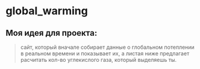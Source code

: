 # global_warming

## Моя идея для проекта:
> сайт, который вначале собирает данные о глобальном потеплении в реальном времени и показывает их, а листая ниже предлагает расчитать кол-во углекислого газа, который выделяешь ты.

